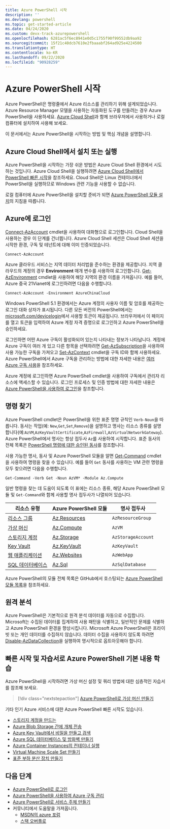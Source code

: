 ```yaml
---
title: Azure PowerShell 시작
description: ''
ms.devlang: powershell
ms.topic: get-started-article
ms.date: 04/24/2020
ms.custom: devx-track-azurepowershell
ms.openlocfilehash: 6281ac5f6ec8941e0d5c1755f90f99552db9aa92
ms.sourcegitcommit: 15f21c40dcb7610e2fbaaabf264ad925e4224500
ms.translationtype: HT
ms.contentlocale: ko-KR
ms.lasthandoff: 09/22/2020
ms.locfileid: "90928259"
---
```

# <a name="get-started-with-azure-powershell"></a>Azure PowerShell 시작

Azure PowerShell은 명령줄에서 Azure 리소스를 관리하기 위해 설계되었습니다.
Azure Resource Manager 모델을 사용하는 자동화된 도구를 만들려는 경우 Azure PowerShell을 사용하세요. [Azure Cloud Shell](/azure/cloud-shell/overview)과 함께 브라우저에서 사용하거나 로컬 컴퓨터에 설치하여 사용해 보세요.

이 문서에서는 Azure PowerShell을 시작하는 방법 및 핵심 개념을 설명합니다.

## <a name="install-or-run-in-azure-cloud-shell"></a>Azure Cloud Shell에서 설치 또는 실행

Azure PowerShell을 시작하는 가장 쉬운 방법은 Azure Cloud Shell 환경에서 시도하는 것입니다. Azure Cloud Shell을 실행하려면 [Azure Cloud Shell에서 PowerShell 빠른 시작](/azure/cloud-shell/quickstart-powershell)을 참조하세요. Cloud Shell은 Linux 컨테이너에서 PowerShell을 실행하므로 Windows 관련 기능을 사용할 수 없습니다.

로컬 컴퓨터에 Azure PowerShell을 설치할 준비가 되면 [Azure PowerShell 모듈 설치](install-az-ps.md)의 지침을 따릅니다.

## <a name="sign-in-to-azure"></a>Azure에 로그인

[Connect-AzAccount](/powershell/module/az.accounts/connect-azaccount) cmdlet을 사용하여 대화형으로 로그인합니다. Cloud Shell을 사용하는 경우 이 단계를 건너뜁니다. Azure Cloud Shell 세션은 Cloud Shell 세션을 시작한 환경, 구독 및 테넌트에 대해 이미 인증되었습니다.

```azurepowershell-interactive
Connect-AzAccount
```

Azure 클라우드 서비스는 지역 데이터 처리법을 준수하는 환경을 제공합니다. 지역 클라우드의 계정의 경우 **Environment** 매개 변수를 사용하여 로그인합니다. [Get-AzEnvironment](/powershell/module/Az.Accounts/Get-AzEnvironment) cmdlet을 사용하여 해당 지역의 환경 이름을 가져옵니다.
예를 들어, Azure 중국 21Vianet에 로그인하려면 다음을 수행합니다.

```azurepowershell-interactive
Connect-AzAccount -Environment AzureChinaCloud
```

Windows PowerShell 5.1 환경에서는 Azure 계정의 사용자 이름 및 암호를 제공하는 로그인 대화 상자가 표시됩니다. 다른 모든 버전의 PowerShell에서는 [microsoft.com/devicelogin](https://microsoft.com/devicelogin)에서 사용할 토큰이 제공됩니다. 브라우저에서 이 페이지를 열고 토큰을 입력하여 Azure 계정 자격 증명으로 로그인하고 Azure PowerShell을 승인하세요.

로그인하면 어떤 Azure 구독이 활성화되어 있는지 나타내는 정보가 나타납니다. 계정에 Azure 구독이 여러 개 있고 다른 항목을 선택하려면 [Get-AzSubscription](/powershell/module/az.accounts/get-azsubscription)을 사용하여 사용 가능한 구독을 가져오고 [Set-AzContext](/powershell/module/az.accounts/set-azcontext) cmdlet을 구독 ID와 함께 사용하세요. Azure PowerShell에서 Azure 구독을 관리하는 방법에 대한 자세한 내용은 [여러 Azure 구독 사용](manage-subscriptions-azureps.md)을 참조하세요.

Azure 계정에 로그인하면 Azure PowerShell cmdlet을 사용하여 구독에서 관리자 리소스에 액세스할 수 있습니다. 로그인 프로세스 및 인증 방법에 대한 자세한 내용은 [Azure PowerShell을 사용하여 로그인](authenticate-azureps.md)을 참조합니다.

## <a name="find-commands"></a>명령 찾기

Azure PowerShell cmdlet은 PowerShell을 위한 표준 명명 규칙인 `Verb-Noun`을 따릅니다. 동사는 작업(예: `New`,`Get`,`Set`,`Remove`)을 설명하고 명사는 리소스 종류를 설명합니다(예:`AzVM`,`AzKeyVaultCertificate`,`AzFirewall`,`AzVirtualNetworkGateway`). Azure PowerShell에서 명사는 항상 접두사 `Az`를 사용하여 시작합니다. 표준 동사의 전체 목록은 [PowerShell 명령에 대한 승인된 동사](/powershell/scripting/developer/cmdlet/approved-verbs-for-windows-powershell-commands)를 참조합니다.

사용 가능한 명사, 동사 및 Azure PowerShell 모듈을 알면 [Get-Command](/powershell/module/microsoft.powershell.core/get-command) cmdlet을 사용하여 명령을 찾을 수 있습니다. 예를 들어 `Get` 동사를 사용하는 VM 관련 명령을 모두 찾으려면 다음을 수행합니다.

```powershell-interactive
Get-Command -Verb Get -Noun AzVM* -Module Az.Compute
```

일반 명령을 찾는 데 도움이 되도록 이 표에는 리소스 종류, 해당 Azure PowerShell 모듈 및 `Get-Command`와 함께 사용할 명사 접두사가 나열되어 있습니다.

|                              리소스 유형                              |                   Azure PowerShell 모듈                    |    명사 접두사     |
| ----------------------------------------------------------------------- | ------------------------------------------------------------ | ------------------ |
| [리소스 그룹](/azure/azure-resource-manager/resource-group-overview) | [Az.Resources](/powershell/module/az.resources#resources)    | `AzResourceGroup`  |
| [가상 머신](/azure/virtual-machines)                             | [Az.Compute](/powershell/module/az.compute#virtual_machines) | `AzVM`             |
| [스토리지 계정](/azure/storage/common/storage-introduction)          | [Az.Storage](/powershell/module/az.storage/)                 | `AzStorageAccount` |
| [Key Vault](/azure/key-vault/key-vault-whatis)                          | [Az.KeyVault](/powershell/module/az.keyvault)                | `AzKeyVault`       |
| [웹 애플리케이션](/azure/app-service)                                  | [Az.Websites](/powershell/module/az.websites)                | `AzWebApp`         |
| [SQL 데이터베이스](/azure/sql-database)                                    | [Az.Sql](/powershell/module/az.sql)                          | `AzSqlDatabase`    |

Azure PowerShell의 모듈 전체 목록은 GitHub에서 호스팅되는 [Azure PowerShell 모듈 목록](https://github.com/Azure/azure-powershell/blob/master/documentation/azure-powershell-modules.md)을 참조하세요.

## <a name="telemetry"></a>원격 분석

Azure PowerShell은 기본적으로 원격 분석 데이터를 자동으로 수집합니다. Microsoft는 수집된 데이터를 집계하여 사용 패턴을 식별하고, 일반적인 문제를 식별하고 Azure PowerShell 환경을 향상시킵니다. Microsoft Azure PowerShell은 프라이빗 또는 개인 데이터를 수집하지 않습니다. 데이터 수집을 사용하지 않도록 하려면 [Disable-AzDataCollection](/powershell/module/az.accounts/disable-azdatacollection)을 실행하여 명시적으로 옵트아웃해야 합니다.

## <a name="learn-azure-powershell-basics-with-quickstarts-and-tutorials"></a>빠른 시작 및 자습서로 Azure PowerShell 기본 내용 학습

Azure PowerShell을 시작하려면 가상 머신 설정 및 쿼리 방법에 대한 심층적인 자습서를 참조해 보세요.

> [!div class="nextstepaction"]
> [Azure PowerShell로 가상 머신 만들기](azureps-vm-tutorial.yml)

기타 인기 Azure 서비스에 대한 Azure PowerShell 빠른 시작도 있습니다.

* [스토리지 계정을 만드는](/azure/storage/common/storage-quickstart-create-account?tabs=azure-powershell)
* [Azure Blob Storage 간에 개체 전송](/azure/storage/blobs/storage-quickstart-blobs-powershell)
* [Azure Key Vault에서 비밀을 만들고 검색](/azure/key-vault/quick-create-powershell)
* [Azure SQL 데이터베이스 및 방화벽 만들기](/azure/sql-database/scripts/sql-database-create-and-configure-database-powershell)
* [Azure Container Instances의 컨테이너 실행](/azure/container-instances/container-instances-quickstart-powershell)
* [Virtual Machine Scale Set 만들기](/azure/virtual-machine-scale-sets/quick-create-powershell)
* [표준 부하 분산 장치 만들기](/azure/load-balancer/quickstart-create-standard-load-balancer-powershell)

## <a name="next-steps"></a>다음 단계

* [Azure PowerShell로 로그인](authenticate-azureps.md)
* [Azure PowerShell을 사용하여 Azure 구독 관리](manage-subscriptions-azureps.md)
* [Azure PowerShell로 서비스 주체 만들기](create-azure-service-principal-azureps.md)
* 커뮤니티에서 도움말을 가져옵니다.
  * [MSDN의 azure 포럼](https://go.microsoft.com/fwlink/p/?LinkId=320212)
  * [스택 오버플로](https://go.microsoft.com/fwlink/?LinkId=320213)
